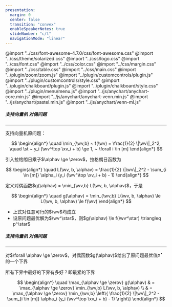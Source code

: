 ```yaml
---
presentation:
  margin: 0
  center: false
  transition: "convex"
  enableSpeakerNotes: true
  slideNumber: "c/t"
  navigationMode: "linear"
---
```


@import "../css/font-awesome-4.7.0/css/font-awesome.css"
@import "../css/theme/solarized.css"
@import "../css/logo.css"
@import "../css/font.css"
@import "../css/color.css"
@import "../css/margin.css"
@import "../css/table.css"
@import "../css/main.css"
@import "../plugin/zoom/zoom.js"
@import "../plugin/customcontrols/plugin.js"
@import "../plugin/customcontrols/style.css"
@import "../plugin/chalkboard/plugin.js"
@import "../plugin/chalkboard/style.css"
@import "../plugin/menu/menu.js"
@import "../js/anychart/anychart-core.min.js"
@import "../js/anychart/anychart-venn.min.js"
@import "../js/anychart/pastel.min.js"
@import "../js/anychart/venn-ml.js"

<!-- slide data-notes="" -->

##### 支持向量机 对偶问题

---

支持向量机原问题：

$$
\begin{align*}
    \quad \min_{\wv,b} ~ f(\wv) = \frac{1}{2} \|\wv\|_2^2, \quad \st ~ y_i (\wv^\top \xv_i + b) \ge 1, ~ \forall i \in [m]
\end{align*}
$$

引入拉格朗日乘子$\alphav \ge \zerov$，拉格朗日函数为

$$
\begin{align*}
    \quad L(\wv, b, \alphav) = \frac{1}{2} \|\wv\|_2^2 - \sum_{i \in [m]} \alpha_i (y_i (\wv^\top \xv_i + b) - 1)
\end{align*}
$$

<div class="top-2"></div>

定义对偶函数$g(\alphav) = \min_{\wv,b} L(\wv, b, \alphav)$，于是

$$
\begin{align*}
    \quad g(\alphav) = \min_{\wv,b} L(\wv, b, \alphav) \le L(\wv, b, \alphav) \le f(\wv)
\end{align*}
$$

<div class="top-2"></div>

- 上式对任意可行的$\wv$均成立
- 设原问题最优解为$\wv^\star$，则$g(\alphav) \le f(\wv^\star) \triangleq p^\star$

<!-- slide data-notes="" -->

##### 支持向量机 对偶问题

---

对$\forall \alphav \ge \zerov$，对偶函数$g(\alphav)$给出了原问题最优值$p^\star$的一个下界

所有下界中最好的下界有多好？即最紧的下界

$$
\begin{align*}
    \quad \max_{\alphav \ge \zerov} g(\alphav) & = \max_{\alphav \ge \zerov} \min_{\wv,b} L(\wv, b, \alphav) \\
    & = \max_{\alphav \ge \zerov} \min_{\wv,b} \left\{ \frac{1}{2} \|\wv\|_2^2 - \sum_{i \in [m]} \alpha_i (y_i (\wv^\top \xv_i + b) - 1) \right\}
\end{align*}
$$
